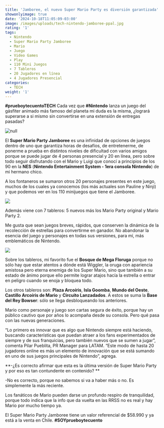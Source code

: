 ```yaml
---
title: 'Jamboree, el nuevo Super Mario Party es diversión garantizada'
showonlyimage: true
date: '2024-10-18T11:05:09-03:00'
image: /images/uploads/tech-nintendo-jamboree-ppal.jpg
rating: '1'
tags:
  - Nintendo
  - Super Mario Party Jamboree
  - Mario
  - Juego
  - Video Games
  - Play
  - 110 Mini Juegos
  - 7 Tableros
  - 20 Jugadores en línea
  - 4 Jugadores Presencial
categories:
  - TECH
weight: '1'
---
```

**\#prueboytecuentoTECH** Cada vez que **\#Nintendo** lanza un juego del gásfiter animado más famoso del planeta mi duda es la misma, ¿logrará superarse a si mismo sin convertirse en una extensión de entregas pasadas? 

<!--more-->

![null](/images/uploads/tech-nintendo-jamboree-ppal.jpg)

El **Super Mario Party Jamboree** es una infinidad de opciones de juegos dentro de uno que garantiza horas de desafíos, de entretenerme, de ponerme a prueba en distintos niveles de dificultad con varios amigos porque se puede jugar de 4 personas presencial y 20 en línea, pero sobre todo seguir disfrutando con el Mario y Luigi que conocí a principios de los 90 en la **NES** (**Nintendo Entertainment System - 1era consola Nintendo**) de mi hermano chico.

A los fontaneros se sumaron otros 20 personajes presentes en este juego, muchos de los cuales ya conocemos (los más actuales son Pauline y Ninji) y que podemos ver en los 110 minijuegos que tiene el Jamboree. 

![](/images/uploads/tech-nintendo-jam-pers-2.jpg)

Además viene con 7 tableros: 5 nuevos más los Mario Party original y Mario Party 2.

Me gusta que sean juegos breves, rápidos, que conserven la dinámica de la recolección de estrellas para convertirme en ganador. No abandonar la esencia del juego y personajes en todas sus versiones, para mí, más emblemáticos de Nintendo.

![](/images/uploads/tech-nintendo-jamb-mario.jpg)

Sobre los tableros, mi favorito fue el **Bosque de Mega Floruga** porque no sólo hay que estar atentos a dónde está Wiggler, la oruga con apariencia amistosa pero eterna enemiga de los Super Mario, sino que también a su estado de ánimo porque ello permite lograr atajos hacía la estrella o entrar en peligro cuando se enoja y bloquea todo.

Los otros tableros son: **Plaza Arcoíris**, **Isla Goomba**, **Mundo del Oeste**, **Castillo Arcoíris de Mario** y **Circuito Lanzadados**. A estos se suma la **Base del Rey Bowser**: sólo se llega desbloqueando los anteriores.

Mario como personaje y juego son cartas segura de éxito, porque hay un público cautivo que por años lo acompaña desde su consola. Pero qué pasa con las nuevas generaciones.

“Lo primero es innovar que es algo que Nintendo siempre está haciendo, buscando características que puedan atraer a los fans experimentados de siempre y de sus franquicias, pero también nuevos que se sumen a jugar”, comenta Pilar Pueblita, PR Manager para LATAM. “Este modo de hasta 20 jugadores online es más un elemento de innovación que se está sumando en uno de sus juegos principales de Nintendo”, agrega.

**\-¿Es correcto afirmar que esta es la última versión de Super Mario Party y por eso es tan contundente en contenido?
**

\-No es correcto, porque no sabemos si va a haber más o no. Es simplemente la más reciente.

Los fanáticos de Mario pueden darse un profundo respiro de tranquilidad, porque todo indica que la info que da vuelta en las RRSS no es real y hay Mario por mucho tiempo ya.

El Super Mario Party Jamboree tiene un valor referencial de $58.990 y ya está a la venta en Chile. **\#SOYprueboytecuento**
